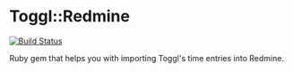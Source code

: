 # Toggl::Redmine

[![Build Status](https://travis-ci.org/MrCherry/toggl_redmine.svg?branch=master)](https://travis-ci.org/MrCherry/toggl_redmine)

Ruby gem that helps you with importing Toggl's time entries into Redmine.
